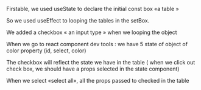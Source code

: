 Firstable, we used useState to declare the  initial const box «a table »

So we used  useEffect to looping the tables in the setBox.

We added a checkbox  « an input type » when we looping the object

When we go to react component dev tools : we have 5 state of object of color property (id, select, color)

The checkbox will reflect the state we have in the table ( when we click out  check box, we should have a props selected in the state component) 

When we select «select all», all the props passed to checked in the table
	